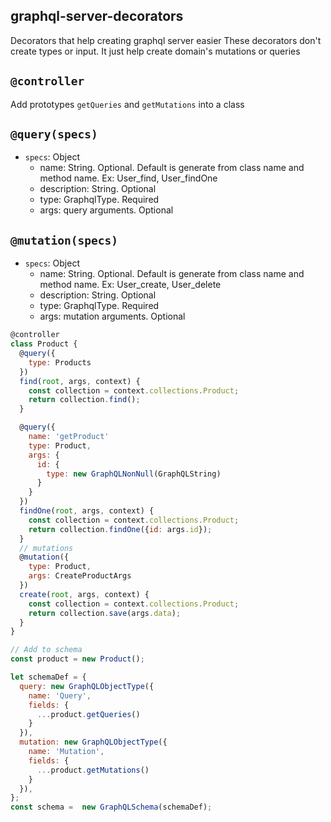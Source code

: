 ## graphql-server-decorators
Decorators that help creating graphql server easier
These decorators don't create types or input. 
It just help create domain's mutations or queries

## `@controller`
Add prototypes `getQueries` and `getMutations` into a class

## `@query(specs)`
- `specs`: Object
  + name: String. Optional. Default is generate from class name and method name. Ex: User_find, User_findOne
  + description: String. Optional
  + type: GraphqlType. Required
  + args: query arguments. Optional

## `@mutation(specs)`
- `specs`: Object
  + name: String. Optional. Default is generate from class name and method name. Ex: User_create, User_delete
  + description: String. Optional
  + type: GraphqlType. Required
  + args: mutation arguments. Optional

  


```js
@controller
class Product {
  @query({
    type: Products
  })
  find(root, args, context) {
    const collection = context.collections.Product;
    return collection.find();
  }

  @query({
    name: 'getProduct'
    type: Product,
    args: {
      id: {
        type: new GraphQLNonNull(GraphQLString)
      }
    }
  })
  findOne(root, args, context) {
    const collection = context.collections.Product;
    return collection.findOne({id: args.id});
  }
  // mutations
  @mutation({
    type: Product,
    args: CreateProductArgs
  })
  create(root, args, context) {
    const collection = context.collections.Product;
    return collection.save(args.data);
  }
}

// Add to schema
const product = new Product();

let schemaDef = {
  query: new GraphQLObjectType({
    name: 'Query',
    fields: {
      ...product.getQueries()
    }
  }),
  mutation: new GraphQLObjectType({
    name: 'Mutation',
    fields: {
      ...product.getMutations()
    }
  }),
};
const schema =  new GraphQLSchema(schemaDef);
```

